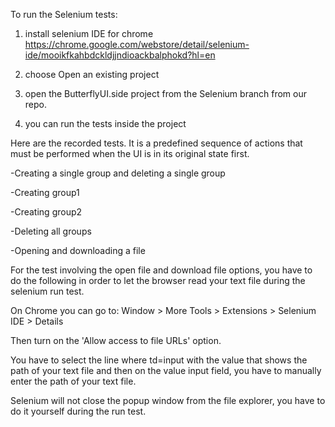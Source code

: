 To run the Selenium tests:

1. install selenium IDE for chrome https://chrome.google.com/webstore/detail/selenium-ide/mooikfkahbdckldjjndioackbalphokd?hl=en

2. choose Open an existing project

3. open the ButterflyUI.side project from the Selenium branch from our repo.

4. you can run the tests inside the project


Here are the recorded tests. It is a predefined sequence of actions that must be performed when the UI is in its original state first.

-Creating a single group and deleting a single group

-Creating group1

-Creating group2

-Deleting all groups 

-Opening and downloading a file

For the test involving the open file and download file options, you have to do the following in order to let the browser read your text file during the selenium run test.

On Chrome you can go to: Window > More Tools > Extensions > Selenium IDE > Details

Then turn on the 'Allow access to file URLs' option.


You have to select the line where td=input with the value that shows the path of your text file and then on the value input field, you have to manually enter the path
of your text file.

Selenium will not close the popup window from the file explorer, you have to do it yourself during the run test.
